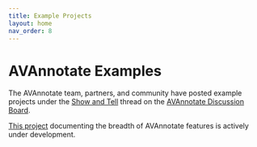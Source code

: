 ```yaml
---
title: Example Projects
layout: home
nav_order: 8
---
```

# AVAnnotate Examples
The AVAnnotate team, partners, and community have posted example projects under the [Show and Tell](https://github.com/orgs/AVAnnotate/discussions/categories/show-and-tell) thread on the [AVAnnotate Discussion Board](https://github.com/orgs/AVAnnotate/discussions). 

[This project](https://avannotate.github.io/mm/) documenting the breadth of AVAnnotate features is actively under development. 
